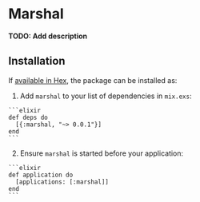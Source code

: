 # Marshal

**TODO: Add description**

## Installation

If [available in Hex](https://hex.pm/docs/publish), the package can be installed as:

  1. Add `marshal` to your list of dependencies in `mix.exs`:

    ```elixir
    def deps do
      [{:marshal, "~> 0.0.1"}]
    end
    ```

  2. Ensure `marshal` is started before your application:

    ```elixir
    def application do
      [applications: [:marshal]]
    end
    ```

